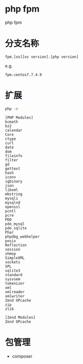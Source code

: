 # php fpm
php fpm

# 分支名称

```fpm.[os][os version].[php version]```

e.g. 

```fpm.centos7.7.4.9```



# 扩展
```bash
php -m
```

```
[PHP Modules]
bcmath
bz2
calendar
Core
ctype
curl
date
dom
fileinfo
filter
gd
gettext
hash
iconv
igbinary
json
libxml
mbstring
mysqli
mysqlnd
openssl
pcntl
pcre
PDO
pdo_mysql
pdo_sqlite
Phar
phpdbg_webhelper
posix
Reflection
session
shmop
SimpleXML
sockets
SPL
sqlite3
standard
sysvsem
tokenizer
xml
xmlreader
xmlwriter
Zend OPcache
zip
zlib

[Zend Modules]
Zend OPcache

```

# 包管理
* composer
